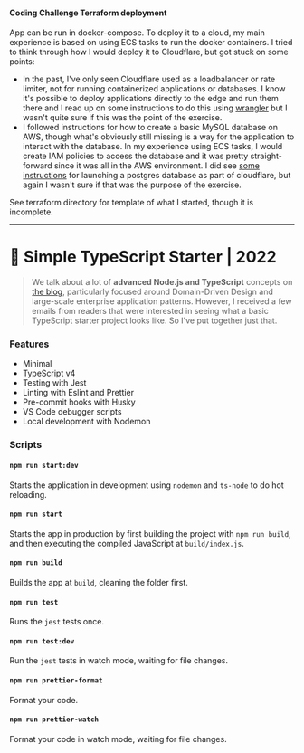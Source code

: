 #### Coding Challenge Terraform deployment

App can be run in docker-compose. To deploy it to a cloud, my main experience is based on using ECS tasks to run the docker containers. I tried to think through how I would deploy it to Cloudflare, but got stuck on some points: 

- In the past, I've only seen Cloudflare used as a loadbalancer or rate limiter, not for running containerized applications or databases. I know it's possible to deploy applications directly to the edge and run them there and I read up on some instructions to do this using [wrangler](https://developers.cloudflare.com/workers/) but I wasn't quite sure if this was the point of the exercise.
- I followed instructions for how to create a basic MySQL database on AWS, though what's obviously still missing is a way for the application to interact with the database. In my experience using ECS tasks, I would create IAM policies to access the database and it was pretty straight-forward since it was all in the AWS environment. I did see [some instructions](https://github.com/cloudflare/worker-template-postgres) for launching a postgres database as part of cloudflare, but again I wasn't sure if that was the purpose of the exercise.

See terraform directory for template of what I started, though it is incomplete. 

-------------

# 🧰 Simple TypeScript Starter | 2022

> We talk about a lot of **advanced Node.js and TypeScript** concepts on [the blog](https://khalilstemmler.com), particularly focused around Domain-Driven Design and large-scale enterprise application patterns. However, I received a few emails from readers that were interested in seeing what a basic TypeScript starter project looks like. So I've put together just that.

### Features

- Minimal
- TypeScript v4
- Testing with Jest
- Linting with Eslint and Prettier
- Pre-commit hooks with Husky
- VS Code debugger scripts
- Local development with Nodemon

### Scripts

#### `npm run start:dev`

Starts the application in development using `nodemon` and `ts-node` to do hot reloading.

#### `npm run start`

Starts the app in production by first building the project with `npm run build`, and then executing the compiled JavaScript at `build/index.js`.

#### `npm run build`

Builds the app at `build`, cleaning the folder first.

#### `npm run test`

Runs the `jest` tests once.

#### `npm run test:dev`

Run the `jest` tests in watch mode, waiting for file changes.

#### `npm run prettier-format`

Format your code.

#### `npm run prettier-watch`

Format your code in watch mode, waiting for file changes.
